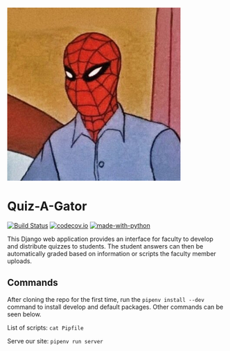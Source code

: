 ![logo](logo.jpg "Professor Spidey")

# Quiz-A-Gator

[![Build Status](https://travis-ci.com/GatorEducator/quizagator.svg?branch=master)](https://travis-ci.com/GatorEducator/quizagator)
[![codecov.io](http://codecov.io/github/GatorEducator/quizagator/coverage.svg?branch=master)](
http://codecov.io/github/GatorEducator/gatorquizagator?branch=master)
[![made-with-python](
https://img.shields.io/badge/Made%20with-Python-blue.svg)](
https://www.python.org/)

This Django web application provides an interface for faculty to develop and
distribute quizzes to students. The student answers can then be
automatically graded based on information or scripts the faculty member
uploads.

## Commands
After cloning the repo for the first time, run the `pipenv install --dev`
command to install develop and default packages. Other commands can be seen
below.

List of scripts: `cat Pipfile`

Serve our site: `pipenv run server`
